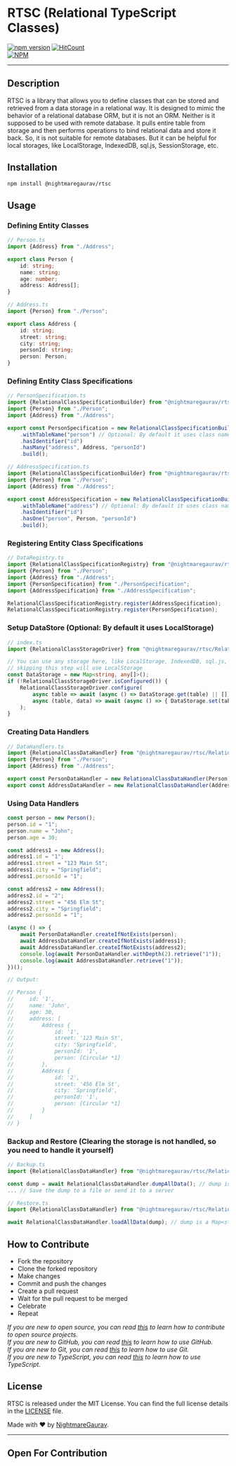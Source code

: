 # RTSC (Relational TypeScript Classes)
[![npm version](https://badge.fury.io/js/@nightmaregaurav%2Frtsc.svg)](https://badge.fury.io/js/@nightmaregaurav%2Frtsc)
[![HitCount](https://hits.dwyl.com/nightmaregaurav/rtsc.svg?style=flat)](http://hits.dwyl.com/nightmaregaurav/rtsc)<br>
[![NPM](https://nodei.co/npm/@nightmaregaurav/rtsc.png?mini=true)](https://nodei.co/npm/@nightmaregaurav/rtsc/)
***

## Description
RTSC is a library that allows you to define classes that can be stored and retrieved from a data storage in a relational way. It is designed to mimic the behavior of a relational database ORM, but it is not an ORM. Neither is it supposed to be used with remote database. It pulls entire table from storage and then performs operations to bind relational data and store it back. So, it is not suitable for remote databases. But it can be helpful for local storages, like LocalStorage, IndexedDB, sql.js, SessionStorage, etc.

## Installation
```bash
npm install @nightmaregaurav/rtsc
````

## Usage
### Defining Entity Classes
```typescript
// Person.ts
import {Address} from "./Address";

export class Person {
    id: string;
    name: string;
    age: number;
    address: Address[];
}
```
```typescript
// Address.ts
import {Person} from "./Person";

export class Address {
    id: string;
    street: string;
    city: string;
    personId: string;
    person: Person;
}
```

### Defining Entity Class Specifications
```typescript
// PersonSpecification.ts
import {RelationalClassSpecificationBuilder} from "@nightmaregaurav/rtsc/RelationalClassSpecificationBuilder";
import {Person} from "./Person";
import {Address} from "./Address";

export const PersonSpecification = new RelationalClassSpecificationBuilder(Person)
    .withTableName("person") // Optional: By default it uses class name
    .hasIdentifier("id")
    .hasMany("address", Address, "personId")
    .build();
```
```typescript
// AddressSpecification.ts
import {RelationalClassSpecificationBuilder} from "@nightmaregaurav/rtsc/RelationalClassSpecificationBuilder";
import {Person} from "./Person";
import {Address} from "./Address";

export const AddressSpecification = new RelationalClassSpecificationBuilder(Address)
    .withTableName("address") // Optional: By default it uses class name
    .hasIdentifier("id")
    .hasOne("person", Person, "personId")
    .build();
```

### Registering Entity Class Specifications
```typescript
// DataRegistry.ts
import {RelationalClassSpecificationRegistry} from "@nightmaregaurav/rtsc/RelationalClassSpecificationRegistry";
import {Person} from "./Person";
import {Address} from "./Address";
import {PersonSpecification} from "./PersonSpecification";
import {AddressSpecification} from "./AddressSpecification";

RelationalClassSpecificationRegistry.register(AddressSpecification);
RelationalClassSpecificationRegistry.register(PersonSpecification);
```

### Setup DataStore (Optional: By default it uses LocalStorage)
```typescript
// index.ts
import {RelationalClassStorageDriver} from "@nightmaregaurav/rtsc/RelationalClassStorageDriver";

// You can use any storage here, like LocalStorage, IndexedDB, sql.js, SessionStorage, etc.
// skipping this step will use LocalStorage
const DataStorage = new Map<string, any[]>();
if (!RelationalClassStorageDriver.isConfigured()) {
    RelationalClassStorageDriver.configure(
        async table => await (async () => DataStorage.get(table) || [])(),
        async (table, data) => await (async () => { DataStorage.set(table, data); })()
    );
}
```

### Creating Data Handlers
```typescript
// DataHandlers.ts
import {RelationalClassDataHandler} from "@nightmaregaurav/rtsc/RelationalClassDataHandler";
import {Person} from "./Person";
import {Address} from "./Address";

export const PersonDataHandler = new RelationalClassDataHandler(Person);
export const AddressDataHandler = new RelationalClassDataHandler(Address, 1); // 1 is the depth of relational data
```

### Using Data Handlers
```typescript
const person = new Person();
person.id = "1";
person.name = "John";
person.age = 30;

const address1 = new Address();
address1.id = "1";
address1.street = "123 Main St";
address1.city = "Springfield";
address1.personId = "1";

const address2 = new Address();
address2.id = "2";
address2.street = "456 Elm St";
address2.city = "Springfield";
address2.personId = "1";

(async () => {
    await PersonDataHandler.createIfNotExists(person);
    await AddressDataHandler.createIfNotExists(address1);
    await AddressDataHandler.createIfNotExists(address2);
    console.log(await PersonDataHandler.withDepth(2).retrieve("1"));
    console.log(await AddressDataHandler.retrieve("1"));
})();

// Output:

// Person {
//     id: '1',
//     name: 'John',
//     age: 30,
//     address: [
//         Address {
//             id: '1',
//             street: '123 Main St',
//             city: 'Springfield',
//             personId: '1',
//             person: [Circular *1]
//         },
//         Address {
//             id: '2',
//             street: '456 Elm St',
//             city: 'Springfield',
//             personId: '1',
//             person: [Circular *1]
//         }
//     ]
// }
```

### Backup and Restore (Clearing the storage is not handled, so you need to handle it yourself)
```typescript
// Backup.ts
import {RelationalClassDataHandler} from "@nightmaregaurav/rtsc/RelationalClassDataHandler";

const dump = await RelationalClassDataHandler.dumpAllData(); // dump is a Map<string, any[]> where string is the table name and any[] is the data
... // Save the dump to a file or send it to a server
```
```typescript
// Restore.ts
import {RelationalClassDataHandler} from "@nightmaregaurav/rtsc/RelationalClassDataHandler";

await RelationalClassDataHandler.loadAllData(dump); // dump is a Map<string, any[]> where string is the table name and any[] is the data
```

## How to Contribute
* Fork the repository
* Clone the forked repository
* Make changes
* Commit and push the changes
* Create a pull request
* Wait for the pull request to be merged
* Celebrate
* Repeat

*If you are new to open source, you can read [this](https://opensource.guide/how-to-contribute/) to learn how to contribute to open source projects.*<br>
*If you are new to GitHub, you can read [this](https://guides.github.com/activities/hello-world/) to learn how to use GitHub.*<br>
*If you are new to Git, you can read [this](https://www.atlassian.com/git/tutorials/learn-git-with-bitbucket-cloud) to learn how to use Git.*<br>
*If you are new to TypeScript, you can read [this](https://www.typescriptlang.org/docs/handbook/typescript-in-5-minutes.html) to learn how to use TypeScript.*<br>


## License
RTSC is released under the MIT License. You can find the full license details in the [LICENSE](LICENSE) file.

Made with ❤️ by [NightmareGaurav](https://github.com/nightmaregaurav).

---
Open For Contribution
---
